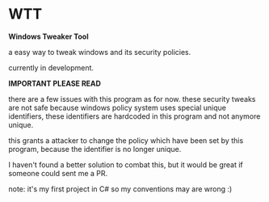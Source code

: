 # WTT
**Windows Tweaker Tool**

a easy way to tweak windows and its security policies.

currently in development.

**IMPORTANT PLEASE READ**

there are a few issues with this program as for now.
these security tweaks are not safe because windows policy system uses special unique identifiers, these identifiers are hardcoded in this program and not anymore unique.

this grants a attacker to change the policy which have been set by this program, because the identifier is no longer unique.

I haven't found a better solution to combat this, but it would be great if someone could sent me a PR.

note: it's my first project in C# so my conventions may are wrong :)
